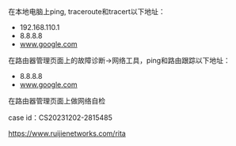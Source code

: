 在本地电脑上ping, traceroute和tracert以下地址：

- 192.168.110.1
- 8.8.8.8
- www.google.com

在路由器管理页面上的故障诊断->网络工具，ping和路由跟踪以下地址：

- 8.8.8.8
- www.google.com

在路由器管理页面上做网络自检



case id：CS20231202-2815485

https://www.ruijienetworks.com/rita